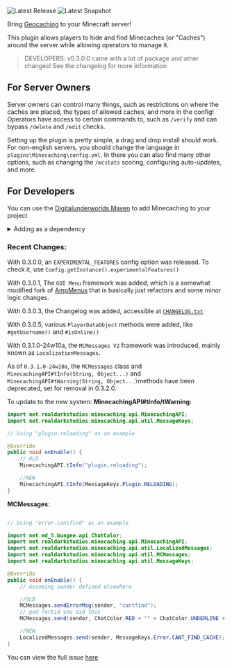 ![Latest Release](https://img.shields.io/maven-metadata/v?metadataUrl=https%3A%2F%2Fmaven.digitalunderworlds.com%2Freleases%2Fnet%2Frealdarkstudios%2FMinecaching%2Fmaven-metadata.xml&label=Latest%20Release)
![Latest Snapshot](https://img.shields.io/maven-metadata/v?metadataUrl=https%3A%2F%2Fmaven.digitalunderworlds.com%2Fsnapshots%2Fnet%2Frealdarkstudios%2FMinecaching%2Fmaven-metadata.xml&label=Latest%20Snapshot)

Bring [Geocaching](https://www.geocaching.com) to your Minecraft server!

This plugin allows players to hide and find Minecaches (or "Caches") around the server while allowing operators to manage it.

> DEVELOPERS: v0.3.0.0 came with a lot of package and other changes! See the changelog for more information

## For Server Owners

Server owners can control many things, such as restrictions on where the caches are placed, the types of allowed caches, and more in the config!
Operators have access to certain commands to, such as `/verify` and can bypass `/delete` and `/edit` checks.

Setting up the plugin is pretty simple, a drag and drop install should work.
For non-english servers, you should change the language in `plugins\Minecaching\config.yml`.
In there you can also find many other options, such as changing the `/mcstats` scoring, configuring auto-updates, and more.

## For Developers

You can use the [Digitalunderworlds Maven](https://maven.digitalunderworlds.com) to add Minecaching to your project

<details><summary>Adding as a dependency</summary>

#### Snapshots:
```xml
<repository>
  <id>dumaven-snapshots</id>
  <name>Digitalunderworlds Maven Snapshots</name>
  <url>https://maven.digitalunderworlds.com/snapshots</url>
</repository>
```

#### Releases:
```xml
<repository>
  <id>dumaven-releases</id>
  <name>Digitalunderworlds Maven Releases</name>
  <url>https://maven.digitalunderworlds.com/releases</url>
</repository>
```

Then,
```xml
<dependency>
  <groupId>net.realdarkstudios</groupId>
  <artifactId>Minecaching</artifactId>
  <version>0.3.1.0-24w10a</version>
  <!-- Versions before 0.3.0.5 used X.X.X.X-SNAPSHOT-X versioning -->
  <!-- Versions after will use X.X.X.X-MCF, where MCF represents the versioning scheme for Minecraft Snapshots, ex 24w10a -->
  <!-- For example, 0.3.1.0-24w10a (the first snapshot to use this system) was released the tenth week of 2024, and is the first snapshot that week -->
</dependency>
```


> NOTE: Only full version releases (such as 0.2.0.7) are available in the Releases maven.
> If you want to be able to use ANY version, including releases, pick the Snapshot repository!
</details>

### Recent Changes:
With 0.3.0.0, an `EXPERIMENTAL_FEATURES` config option was released. To check it, use `Config.getInstance().experimentalFeatures()`

With 0.3.0.1, The `GUI Menu` framework was added, which is a somewhat modified fork of [AmpMenus](https://github.com/Scarsz/AmpMenus) that is basically just refactors and some minor logic changes.

With 0.3.0.3, the Changelog was added, accessible at [`CHANGELOG.txt`](https://github.com/RealDarkStudios/Minecaching/blob/master/CHANGELOG.txt)

With 0.3.0.5, various `PlayerDataObject` methods were added, like `#getUsername()` and `#isOnline()`

With 0.3.1.0-24w10a, the `MCMessages V2` framework was introduced, mainly known as `LocalizationMessages`.

As of `0.3.1.0-24w10a`, the `MCMessages` class and `MinecachingAPI#tInfo(String, Object...)` and `MinecachingAPI#tWarning(String, Object...)`methods have been deprecated, set for removal in 0.3.2.0.

To update to the new system:
**MinecachingAPI#tInfo/tWarning**:
```java
import net.realdarkstudios.minecaching.api.MinecachingAPI;
import net.realdarkstudios.minecaching.api.util.MessageKeys;

// Using "plugin.reloading" as an example

@Override
public void onEnable() {
    // OLD
    MinecachingAPI.tInfo("plugin.reloading");

    //NEW
    MinecachingAPI.tInfo(MessageKeys.Plugin.RELOADING);
}
```

**MCMessages**:

```java

// Using "error.cantfind" as an example

import net.md_5.bungee.api.ChatColor;
import net.realdarkstudios.minecaching.api.MinecachingAPI;
import net.realdarkstudios.minecaching.api.util.LocalizedMessages;
import net.realdarkstudios.minecaching.api.util.MCMessages;
import net.realdarkstudios.minecaching.api.util.MessageKeys;

@Override
public void onEnable() {
    // Assuming sender defined elsewhere

    //OLD
    MCMessages.sendErrorMsg(sender, "cantfind");
    // god forbid you did this
    MCMessages.send(sender, ChatColor.RED + "" + ChatColor.UNDERLINE + "cantfind");

    //NEW
    LocalizedMessages.send(sender, MessageKeys.Error.CANT_FIND_CACHE);
}
```

You can view the full issue [here](https://github.com/RealDarkStudios/Minecaching/issues/1)